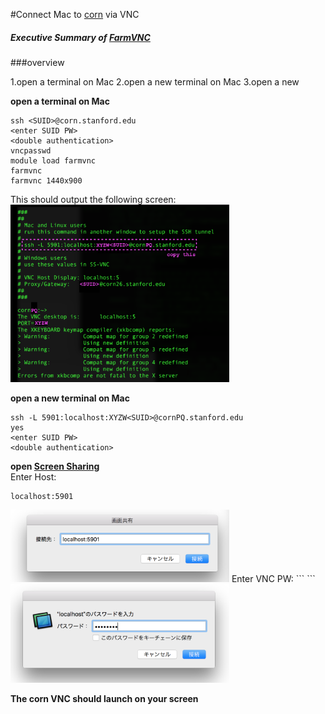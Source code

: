 #Connect Mac to [corn](https://web.stanford.edu/group/farmshare/) via VNC


##### Executive Summary of [FarmVNC](https://web.stanford.edu/group/farmshare/cgi-bin/wiki/index.php/FarmVNC)

###overview

1.open a terminal on Mac
2.open a new terminal on Mac
3.open a new

**open a terminal on Mac** 
```
ssh <SUID>@corn.stanford.edu
<enter SUID PW>
<double authentication>
vncpasswd
module load farmvnc
farmvnc
farmvnc 1440x900
```
This should output the following screen:  
<img src="https://github.com/kyeokabe/VNC-memos/blob/master/pics/farmVNC.png" width="350">

**open a new terminal on Mac**

```
ssh -L 5901:localhost:XYZW<SUID>@cornPQ.stanford.edu
yes
<enter SUID PW>
<double authentication>
```
**open [Screen Sharing](https://osxdaily.com/2013/04/05/vnc-client-mac-os-x-screen-sharing/)**  
Enter Host:
```
localhost:5901
```
<img src="https://github.com/kyeokabe/VNC-memos/blob/master/pics/ScreenSharing1.png" width="350">  
Enter VNC PW:
```
<enter VNC PW>
```
<img src="https://github.com/kyeokabe/VNC-memos/blob/master/pics/ScreenSharing2.png" width="350">

**The corn VNC should launch on your screen**
